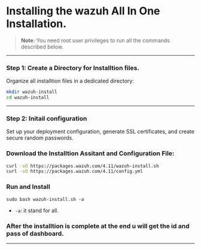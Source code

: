 # Installing the wazuh All In One Installation.

> **Note**: You need root user privileges to run all the commands described below.

---

### Step 1: Create a Directory for Installtion files.
Organize all installtion files in a dedicated directory:

```bash
mkdir wazuh-install
cd wazuh-install
```

---

### Step 2: Initail configuration
Set up your deployment configuration, generate SSL certificates, and create secure random passwords.

### Download the Installtion Assitant and Configuration File:

```bash
curl -sO https://packages.wazuh.com/4.11/wazuh-install.sh
curl -sO https://packages.wazuh.com/4.11/config.yml
```

### Run and Install

```
sudo bash wazuh-install.sh -a 
```

* `-a`: it stand for all.

### After the installtion is complete at the end u will get the id and pass of dashboard.
---